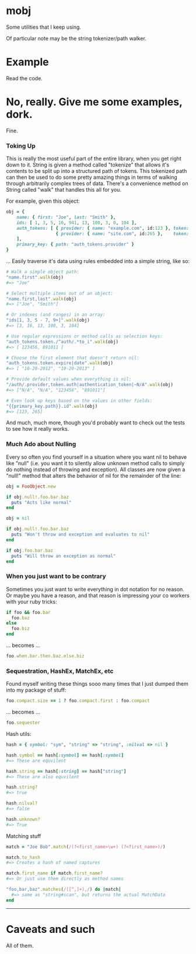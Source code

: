 mobj
===

Some utilities that I keep using.

Of particular note may be the string tokenizer/path walker.

Example
===

Read the code.

No, really.  Give me some examples, dork.
===

Fine.

### Toking Up

This is really the most useful part of the entire library, when you get right down to it.
String is given a method called "tokenize" that allows it's contents to be split up into
a structured path of tokens.  This tokenized path can then be used to do some pretty amazing
things in terms of walking through arbitrarily complex trees of data.  There's a convenience method
on String called "walk" that handles this all for you.

For example, given this object:

```ruby
obj = {
    name: { first: "Joe", last: "Smith" },
    ids: [ 1, 3, 5, 16, 941, 13, 100, 3, 0, 104 ],
    auth_tokens: [ { provider: { name: "example.com", id:123 }, token: { auth: "123456", expire: "10-20-2012" } },
                   { provider: { name: "site.com", id:265 },    token: { authentication_token: "891011", date: "10-20-2013" } }
    ],
    primary_key: { path: "auth_tokens.provider" }
}
```

...  Easily traverse it's data using rules embedded into a simple string, like so:

```ruby
# Walk a simple object path:
"name.first".walk(obj)
#=> "Joe"

# Select multiple items out of an object:
"name.first,last".walk(obj)
#=> ["Joe", "Smith"]

# Or indexes (and ranges) in an array:
"ids[1, 3, 5 - 7, 9+]".walk(obj)
#=> [3, 16, 13, 100, 3, 104]

# Use regular expressions or method calls as selection keys:
"auth_tokens.token./^auth/.*to_i".walk(obj)
#=> [ 123456, 891011 ]

# Choose the first element that doesn't return nil:
"auth_tokens.token.expire|date".walk(obj)
#=> [ "10-20-2012", "10-20-2013" ]

# Provide default values when everything is nil:
"/auth/.provider,token.auth|authentication_token|~N/A".walk(obj)
#=> ["N/A", "N/A", "123456", "891011"]

# Even look up keys based on the values in other fields:
"{{primary_key.path}}.id".walk(obj)
#=> [123, 265]

```

And much, much more, though you'd probably want to check out the tests to see how it really works.

### Much Ado about Nulling

Every so often you find yourself in a situation where you want nil to behave like "null"
(i.e. you want it to silently allow unknown method calls to simply do nothing instead of throwing
and exception).  All classes are now given a "null!" method that alters the behavior of nil for
the remainder of the line:

```ruby
obj = FooObject.new

if obj.null!.foo.bar.baz
  puts "Acts like normal"
end

obj = nil

if obj.null!.foo.bar.baz
  puts "Won't throw and exception and evaluates to nil"
end

if obj.foo.bar.baz
  puts "Will throw an exception as normal"
end
```

### When you just want to be contrary

Sometimes you just want to write everything in dot notation for no reason.
Or maybe you have a reason, and that reason is impressing your co workers with your
ruby tricks:

```ruby
if foo && foo.bar
  foo.baz
else
  foo.biz
end
```
... becomes ...

```ruby
foo.when.bar.then.baz.else.biz
```

### Sequestration, HashEx, MatchEx, etc

Found myself writing these things sooo many times that I just dumped them into my package of stuff:

```ruby
foo.compact.size == 1 ? foo.compact.first : foo.compact
```
... becomes ...

```ruby
foo.sequester
```

Hash utils:

```ruby
hash = { symbol: "sym", "string" => "string", :nilval => nil }

hash.symbol == hash[:symbol] == hash[:symbol]
#=> These are equvilent

hash.string == hash[:string] == hash["string"]
#=> These are also equvilent

hash.string?
#=> true

hash.nilval?
#=> false

hash.unknown?
#=> True
```

Matching stuff

```ruby
match = "Joe Bob".match(/(?<first_name>\w+) (?<first_name>)/)

match.to_hash
#=> Creates a hash of named captures

match.first_name if match.first_name?
#=> Or just use them directly as method names

"foo,bar,baz".matches(/([^,]+),/) do |match|
  #=> same as "string#scan", but returns the actual MatchData
end
```

---

Caveats and such
===

All of them.
